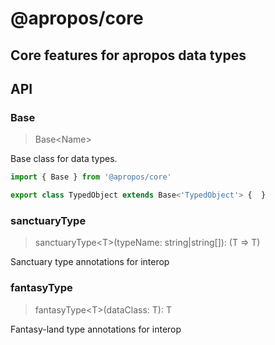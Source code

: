 # @apropos/core

## Core features for apropos data types

## API

### Base

> Base\<Name\>

Base class for data types.

```js
import { Base } from '@apropos/core'

export class TypedObject extends Base<'TypedObject'> {  }

```

### sanctuaryType

> sanctuaryType\<T\>(typeName: string|string[]): (T => T)

Sanctuary type annotations for interop


### fantasyType

> fantasyType\<T\>(dataClass: T): T

Fantasy-land type annotations for interop
